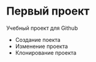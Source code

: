 # Первый проект
Учебный проект для Github
- Создание поекта
- Изменение проекта
- Клонирование проекта
